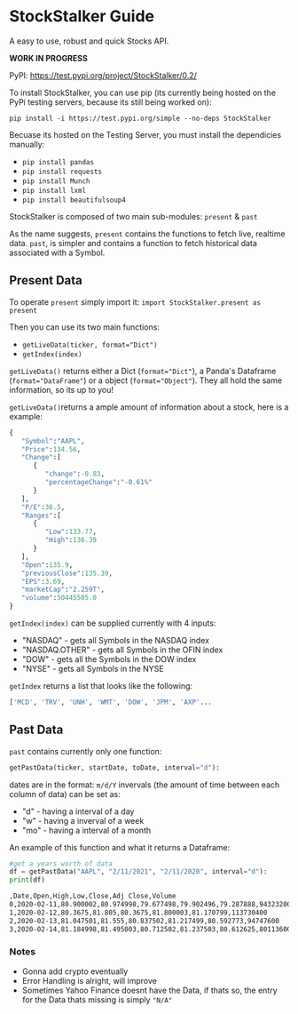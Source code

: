 # StockStalker Guide
A easy to use, robust and quick Stocks API.

**WORK IN PROGRESS**

PyPI: https://test.pypi.org/project/StockStalker/0.2/


To install StockStalker, you can use pip (its currently being hosted on the PyPi testing servers, because its still being worked on):

`pip install -i https://test.pypi.org/simple --no-deps StockStalker`

Becuase its hosted on the Testing Server, you must install the dependicies manually:

- `pip install pandas`
- `pip install requests`
- `pip install Munch`
- `pip install lxml`
- `pip install beautifulsoup4`



StockStalker is composed of two main sub-modules:
`present` & `past`

As the name suggests, `present` contains the functions to fetch live, realtime data. 
`past`, is simpler and contains a function to fetch historical data associated with a Symbol.

## Present Data

To operate `present` simply import it:
`import StockStalker.present as present`

Then you can use its two main functions:
 - `getLiveData(ticker, format="Dict")`
 - `getIndex(index)`
 
 `getLiveData()` returns either a Dict (`format="Dict"`), a Panda's Dataframe  (`format="DataFrame"`) or a object  (`format="Object"`). They all hold the same information, so its up to you!

`getLiveData()`returns a ample amount of information about a stock, here is a example:
```python
{
   "Symbol":"AAPL",
   "Price":134.56,
   "Change":[
      {
         "change":-0.83,
         "percentageChange":"-0.61%"
      }
   ],
   "P/E":36.5,
   "Ranges":[
      {
         "Low":133.77,
         "High":136.39
      }
   ],
   "Open":135.9,
   "previousClose":135.39,
   "EPS":3.69,
   "marketCap":"2.259T",
   "volume":50445505.0
}
```


`getIndex(index)` can be supplied currently with 4 inputs: 
- "NASDAQ" - gets all Symbols in the NASDAQ index
- "NASDAQ.OTHER" - gets all Symbols in the OFIN index
- "DOW" - gets all the Symbols in the DOW index
- "NYSE" - gets all Symbols in the NYSE

`getIndex` returns a list that looks like the following:
```python
['MCD', 'TRV', 'UNH', 'WMT', 'DOW', 'JPM', 'AXP'...

```

## Past Data 

`past` contains currently only one function: 

```python
getPastData(ticker, startDate, toDate, interval="d"):
```
dates are in the format: `m/d/Y`
invervals (the amount of time between each column of data) can be set as:
- "d" - having a interval of a day
- "w" - having a inverval of a week
- "mo" - having a interval of a month

An example of this function and what it returns a Dataframe:
```python
#get a years worth of data
df = getPastData("AAPL", "2/11/2021", "2/11/2020", interval="d"):
print(df)
```
```bash
,Date,Open,High,Low,Close,Adj Close,Volume  
0,2020-02-11,80.900002,80.974998,79.677498,79.902496,79.287888,94323200  
1,2020-02-12,80.3675,81.805,80.3675,81.800003,81.170799,113730400  
2,2020-02-13,81.047501,81.555,80.837502,81.217499,80.592773,94747600  
3,2020-02-14,81.184998,81.495003,80.712502,81.237503,80.612625,80113600

```


### Notes
- Gonna add crypto eventually
- Error Handling is alright, will improve
- Sometimes Yahoo Finance doesnt have the Data, if thats so, the entry for the Data thats missing is simply `"N/A"`





